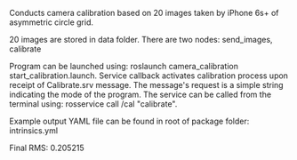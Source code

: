 Conducts camera calibration based on 20 images taken by iPhone 6s+ of asymmetric circle grid.

20 images are stored in data folder. 
There are two nodes: send_images, calibrate

Program can be launched using: roslaunch camera_calibration start_calibration.launch.
Service callback activates calibration process upon receipt of Calibrate.srv message.
The message's request is a simple string indicating the mode of the program.
The service can be called from the terminal using: rosservice call /cal "calibrate".

Example output YAML file can be found in root of package folder: intrinsics.yml

Final RMS: 0.205215
